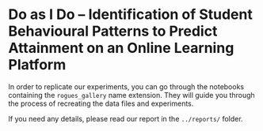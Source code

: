 # Do as I Do – Identification of Student Behavioural Patterns to Predict Attainment on an Online Learning Platform

In order to replicate our experiments, you can go through the notebooks containing the `rogues_gallery` name extension. They will guide you through the process of recreating the data files and experiments.

If you need any details, please read our report in the `../reports/` folder.